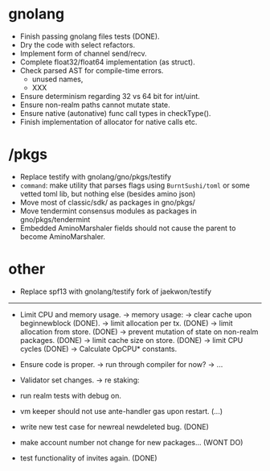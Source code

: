 # gnolang
  * Finish passing gnolang files tests (DONE).
  * Dry the code with select refactors.
  * Implement form of channel send/recv.
  * Complete float32/float64 implementation (as struct).
  * Check parsed AST for compile-time errors.
    - unused names,
    - XXX
  * Ensure determinism regarding 32 vs 64 bit for int/uint.
  * Ensure non-realm paths cannot mutate state.
  * Ensure native (autonative) func call types in checkType().
  * Finish implementation of allocator for native calls etc.

# /pkgs
  * Replace testify with gnolang/gno/pkgs/testify
  * `command`: make utility that parses flags using `BurntSushi/toml` or some vetted toml lib, but nothing else (besides amino json)
  * Move most of classic/sdk/ as packages in gno/pkgs/
  * Move tendermint consensus modules as packages in gno/pkgs/tendermint
  * Embedded AminoMarshaler fields should not cause the parent to become AminoMarshaler.

# other
  * Replace spf13 with gnolang/testify fork of jaekwon/testify

----------------------------------------

* Limit CPU and memory usage.
 -> memory usage: 
 -> clear cache upon beginnewblock (DONE).
 -> limit allocation per tx. (DONE)
 -> limit allocation from store. (DONE)
 -> prevent mutation of state on non-realm packages. (DONE)
 -> limit cache size on store. (DONE)
 -> limit CPU cycles (DONE)
 -> Calculate OpCPU\* constants.

* Ensure code is proper.
 -> run through compiler for now?
 -> ...

* Validator set changes.
 -> re staking:

* run realm tests with debug on.
* vm keeper should not use ante-handler gas upon restart. (...)
* write new test case for newreal newdeleted bug. (DONE)
* make account number not change for new packages... (WONT DO)
* test functionality of invites again. (DONE)
